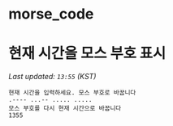 # morse_code
# 현재 시간을 모스 부호 표시
<!-- MORSE_TIME_START -->
_Last updated: `13:55` (KST)_

```
현재 시간을 입력하세요. 모스 부호로 바꿉니다
.---- ...-- ..... .....
모스 부호를 다시 현재 시간으로 바꿉니다
1355
```
<!-- MORSE_TIME_END -->
